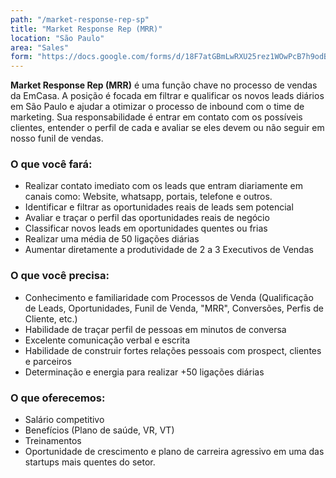 ```yaml
---
path: "/market-response-rep-sp"
title: "Market Response Rep (MRR)"
location: "São Paulo"
area: "Sales"
form: "https://docs.google.com/forms/d/18F7atGBmLwRXU25rez1WOwPcB7h9odBXOJ609yleSsc"
---
```


**Market Response Rep (MRR)** é uma função chave no processo de vendas da EmCasa. A posição é focada em filtrar e qualificar os novos leads diários em São Paulo e ajudar a otimizar o processo de inbound com o time de marketing. Sua responsabilidade é entrar em contato com os possíveis clientes, entender o perfil de cada e avaliar se eles devem ou não seguir em nosso funil de vendas.

### O que você fará:

* Realizar contato imediato com os leads que entram diariamente em canais como: Website, whatsapp, portais, telefone e outros.
* Identificar e filtrar as oportunidades reais de leads sem potencial
* Avaliar e traçar o perfil das oportunidades reais de negócio
* Classificar novos leads em oportunidades quentes ou frias
* Realizar uma média de 50 ligações diárias
* Aumentar diretamente a produtividade de 2 a 3 Executivos de Vendas

### O que você precisa:

* Conhecimento e familiaridade com Processos de Venda (Qualificação de Leads, Oportunidades, Funil de Venda, "MRR", Conversões, Perfis de Cliente, etc.)
* Habilidade de traçar perfil de pessoas em minutos de conversa
* Excelente comunicação verbal e escrita
* Habilidade de construir fortes relações pessoais com prospect, clientes e parceiros
* Determinação e energia para realizar +50 ligações diárias

### O que oferecemos:

* Salário competitivo
* Benefícios (Plano de saúde, VR, VT)
* Treinamentos
* Oportunidade de crescimento e plano de carreira agressivo em uma das startups mais quentes do setor.
